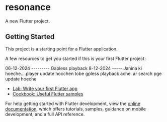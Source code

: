 # resonance

A new Flutter project.

## Getting Started

This project is a starting point for a Flutter application.

A few resources to get you started if this is your first Flutter project:




06-12-2024 --------- Gapless playback
8-12-2024 ----- Janina ki hoeche....player update hocchen tobe gpless playback ache. ar search pge update hoeche

- [Lab: Write your first Flutter app](https://docs.flutter.dev/get-started/codelab)
- [Cookbook: Useful Flutter samples](https://docs.flutter.dev/cookbook)

For help getting started with Flutter development, view the
[online documentation](https://docs.flutter.dev/), which offers tutorials,
samples, guidance on mobile development, and a full API reference.

